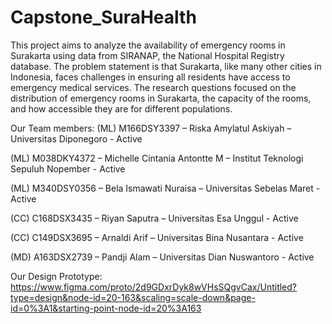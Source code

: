 # Capstone_SuraHealth

This project aims to analyze the availability of emergency rooms in Surakarta using data from SIRANAP, the National Hospital Registry database. The problem statement is that Surakarta, like many other cities in Indonesia, faces challenges in ensuring all residents have access to emergency medical services. The research questions focused on the distribution of emergency rooms in Surakarta, the capacity of the rooms, and how accessible they are for different populations.

Our Team members:
(ML) M166DSY3397 – Riska Amylatul Askiyah – Universitas Diponegoro - Active

(ML) M038DKY4372 – Michelle Cintania Antontte M – Institut Teknologi Sepuluh Nopember - Active

(ML) M340DSY0356 – Bela Ismawati Nuraisa – Universitas Sebelas Maret - Active

(CC) C168DSX3435 – Riyan Saputra – Universitas Esa Unggul - Active

(CC) C149DSX3695 – Arnaldi Arif – Universitas Bina Nusantara - Active

(MD) A163DSX2739 – Pandji Alam – Universitas Dian Nuswantoro - Active

Our Design Prototype: https://www.figma.com/proto/2d9GDxrDyk8wVHsSQgvCax/Untitled?type=design&node-id=20-163&scaling=scale-down&page-id=0%3A1&starting-point-node-id=20%3A163
